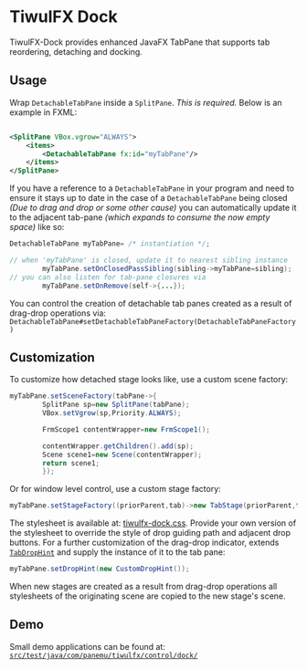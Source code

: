 # TiwulFX Dock

TiwulFX-Dock provides enhanced JavaFX TabPane that supports tab reordering, detaching and docking.

## Usage

Wrap `DetachableTabPane` inside a `SplitPane`. _This is required._ Below is an example in FXML:

```xml

<SplitPane VBox.vgrow="ALWAYS">
    <items>
        <DetachableTabPane fx:id="myTabPane"/>
    </items>
</SplitPane>
```

If you have a reference to a `DetachableTabPane` in your program and need to ensure it stays up to date in the case of
a `DetachableTabPane` being closed _(Due to drag and drop or some other cause)_ you can automatically update it to the
adjacent tab-pane _(which expands to consume the now empty space)_ like so:

```java
DetachableTabPane myTabPane= /* instantiation */;

// when 'myTabPane' is closed, update it to nearest sibling instance
        myTabPane.setOnClosedPassSibling(sibling->myTabPane=sibling);
// you can also listen for tab-pane closures via
        myTabPane.setOnRemove(self->{...});
```

You can control the creation of detachable tab panes created as a result of drag-drop operations
via: `DetachableTabPane#setDetachableTabPaneFactory(DetachableTabPaneFactory)`

## Customization

To customize how detached stage looks like, use a custom scene factory:

```java
myTabPane.setSceneFactory(tabPane->{
        SplitPane sp=new SplitPane(tabPane);
        VBox.setVgrow(sp,Priority.ALWAYS);

        FrmScope1 contentWrapper=new FrmScope1();

        contentWrapper.getChildren().add(sp);
        Scene scene1=new Scene(contentWrapper);
        return scene1;
        });
```

Or for window level control, use a custom stage factory:

```java
myTabPane.setStageFactory((priorParent,tab)->new TabStage(priorParent,tab));
```

The stylesheet is available
at: [tiwulfx-dock.css](https://github.com/panemu/tiwulfx-dock/blob/main/src/main/resources/com/panemu/tiwulfx/control/dock/tiwulfx-dock.css).
Provide your own version of the stylesheet to override the style of drop guiding path and adjacent drop buttons. For a
further customization of the drag-drop indicator,
extends [`TabDropHint`](https://github.com/panemu/tiwulfx-dock/blob/main/src/main/java/com/panemu/tiwulfx/control/dock/TabDropHint.java)
and supply the instance of it to the tab pane:

```java
myTabPane.setDropHint(new CustomDropHint());
```

When new stages are created as a result from drag-drop operations all stylesheets of the originating scene are copied to
the new stage's scene.

## Demo

Small demo applications can be found
at: [`src/test/java/com/panemu/tiwulfx/control/dock/`](https://github.com/panemu/tiwulfx-dock/tree/main/src/test/java/com/panemu/tiwulfx/control/dock)